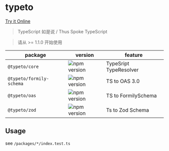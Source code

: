 # typeto

[Try it Online](https://typeto.pages.dev/)

> TypeScript 如是说 / Thus Spoke TypeScript

> 请从 >= 1.1.0 开始使用

| package                  | version                                                                                    | feature                |
| ------------------------ | ------------------------------------------------------------------------------------------ | ---------------------- |
| `@typeto/core`           | ![npm version](https://img.shields.io/npm/v/%40typeto%2Fcore.svg?logo=nodedotjs)           | TypeSript TypeResolver |
| `@typeto/formily-schema` | ![npm version](https://img.shields.io/npm/v/%40typeto%2Fformily-schema.svg?logo=nodedotjs) | TS to OAS 3.0          |
| `@typeto/oas`            | ![npm version](https://img.shields.io/npm/v/%40typeto%2Foas.svg?logo=nodedotjs)            | TS to FormilySchema    |
| `@typeto/zod`            | ![npm version](https://img.shields.io/npm/v/%40typeto%2Fzod.svg?logo=nodedotjs)            | Ts to Zod Schema       |

## Usage

see `/packages/*/index.test.ts`
